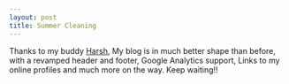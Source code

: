 ```yaml
---
layout: post
title: Summer Cleaning
---
```


Thanks to my buddy [Harsh](https://github.com/MSF-Jarvis), My blog is in much better shape than before, with a revamped header and footer, Google Analytics support, Links to my online profiles and much more on the way. Keep waiting!!
